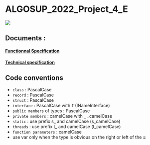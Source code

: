 # ALGOSUP_2022_Project_4_E

![](https://img.shields.io/github/languages/top/PaulMarisOuMary/ALGOSUP_2022_Project_4_E)

## Documents :

#### [Functionnal Specification](https://github.com/PaulMarisOUMary/ALGOSUP_2022_Project_4_E/blob/position-reset/Documents/Functionnal-Specification.md)

#### [Technical specification](https://github.com/PaulMarisOUMary/ALGOSUP_2022_Project_4_E/blob/position-reset/Documents/Technical-Specification.md)

## Code conventions

 - `class` : PascalCase
 - `record` : PascalCase
 - `struct` : PascalCase
 - `interface` : PascalCase with `I` (INameInterface)
 - `public members` of types : PascalCase
 - `private members` : camelCase with `_` _camelCase
 - `static` : use prefix s_ and camelCase (s_camelCase)
 - `threads` : use prefix t_ and camelCase (t_camelCase)
 - `function parameters` : camelCase
 - use var only when the type is obvious on the right or left of the **=**
